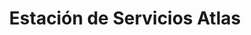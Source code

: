 ---
title: "Estación de Servicios Atlas"
url: /caracas/estacion-de-servicios-atlas/
shop: comodidad
---